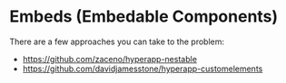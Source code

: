 # Embeds (Embedable Components)

There are a few approaches you can take to the problem:

- https://github.com/zaceno/hyperapp-nestable
- https://github.com/davidjamesstone/hyperapp-customelements